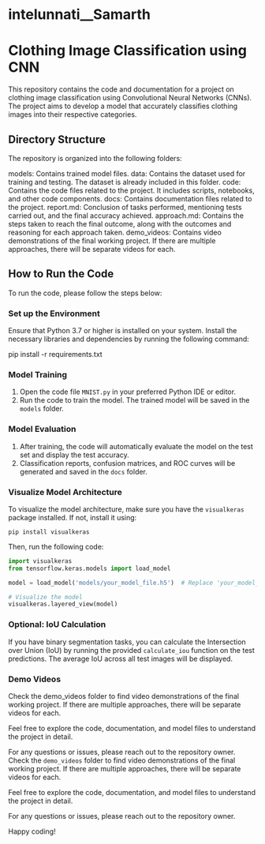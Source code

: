 # intelunnati__Samarth

# Clothing Image Classification using CNN

This repository contains the code and documentation for a project on clothing image classification using Convolutional Neural Networks (CNNs). The project aims to develop a model that accurately classifies clothing images into their respective categories.

## Directory Structure

The repository is organized into the following folders:

models: Contains trained model files.
data: Contains the dataset used for training and testing. The dataset is already included in this folder.
code: Contains the code files related to the project. It includes scripts, notebooks, and other code components.
docs: Contains documentation files related to the project.
report.md: Conclusion of tasks performed, mentioning tests carried out, and the final accuracy achieved.
approach.md: Contains the steps taken to reach the final outcome, along with the outcomes and reasoning for each approach taken.
demo_videos: Contains video demonstrations of the final working project. If there are multiple approaches, there will be separate videos for each.

## How to Run the Code

To run the code, please follow the steps below:

### Set up the Environment

Ensure that Python 3.7 or higher is installed on your system. Install the necessary libraries and dependencies by running the following command:

pip install -r requirements.txt

### Model Training

1. Open the code file `MNIST.py` in your preferred Python IDE or editor.
2. Run the code to train the model. The trained model will be saved in the `models` folder.

### Model Evaluation

1. After training, the code will automatically evaluate the model on the test set and display the test accuracy.
2. Classification reports, confusion matrices, and ROC curves will be generated and saved in the `docs` folder.

### Visualize Model Architecture

To visualize the model architecture, make sure you have the `visualkeras` package installed. If not, install it using:

```
pip install visualkeras
```

Then, run the following code:

```python
import visualkeras
from tensorflow.keras.models import load_model

model = load_model('models/your_model_file.h5')  # Replace 'your_model_file.h5' with the actual model file name

# Visualize the model
visualkeras.layered_view(model)
```

### Optional: IoU Calculation

If you have binary segmentation tasks, you can calculate the Intersection over Union (IoU) by running the provided `calculate_iou` function on the test predictions. The average IoU across all test images will be displayed.

### Demo Videos

Check the demo_videos folder to find video demonstrations of the final working project. If there are multiple approaches, there will be separate videos for each.

Feel free to explore the code, documentation, and model files to understand the project in detail.

For any questions or issues, please reach out to the repository owner.
Check the `demo_videos` folder to find video demonstrations of the final working project. If there are multiple approaches, there will be separate videos for each.

Feel free to explore the code, documentation, and model files to understand the project in detail.

For any questions or issues, please reach out to the repository owner.

Happy coding!
